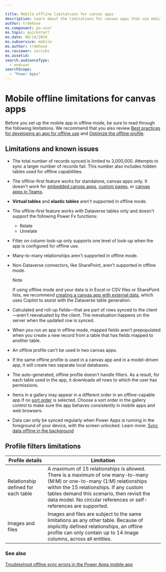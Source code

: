 ```yaml
---

title: Mobile offline limitations for canvas apps
description: Learn about the limitations for canvas apps that use mobile offline.
author: trdehove
ms.component: pa-user
ms.topic: quickstart
ms.date: 06/14/2024
ms.subservice: mobile
ms.author: trdehove
ms.reviewer: sericks
ms.assetid: 
search.audienceType: 
  - enduser
searchScope:
  - "Power Apps"
---
```


# Mobile offline limitations for canvas apps

Before you set up the mobile app in offline mode, be sure to read through the following limitations. We recommend that you also review [Best practices for developing an app for offline use](best-practices-offline.md) and [Optimize the offline profile](mobile-offline-guidelines.md).

## Limitations and known issues

- The total number of records synced is limited to 3,000,000. Attempts to sync a larger number of records fail. This number also includes hidden tables used for offline capabilities.
  
- The offline-first feature works for standalone, canvas apps only. It doesn't work for [embedded canvas apps](../maker/model-driven-apps/embed-canvas-app-in-form.md), [custom pages](../maker/model-driven-apps/model-app-page-overview.md), or [canvas apps in Teams](../teams/overview.md).

- **Virtual tables** and **elastic tables** aren't supported in offline mode.

- The offline-first feature works with Dataverse tables only and doesn't support the following Power Fx functions:
   - Relate
   - Unrelate
 
- Filter on column look-up only supports one level of look-up when the app is configured for offline use.

- Many-to-many relationships aren't supported in offline mode.
 
- Non-Dataverse connectors, like SharePoint, aren't supported in offline mode.

  > [!NOTE]
  > If using offline mode and your data is in Excel or CSV files or SharePoint lists, we recommend [creating a canvas app with external data](/power-apps/maker/data-platform/create-edit-entities-portal?#tabpanel_1_sharepoint), which uses Copilot to assist with the Dataverse table generation. 

- Calculated and roll-up fields&mdash;that are part of rows synced to the client&mdash;aren't reevaluated by the client. The reevaluation happens on the server when the updated row is synced.

- When you run an app in offline mode, mapped fields aren’t prepopulated when you create a new record from a table that has fields mapped to another table.

- An offline profile can't be used in two canvas apps.

- If the same offline profile is used in a canvas app and in a model-driven app, it will create two separate local databases. 
 
- The auto-generated, offline profile doesn't handle filters. As a result, for each table used in the app, it downloads *all* rows to which the user has permissions.

- Items in a gallery may appear in a different order in an offline-capable app if no [sort order](/power-platform/power-fx/reference/function-sort) is selected. Choose a sort order in the gallery control to make sure the app behaves consistently in mobile apps and web browsers.

- Data can only be synced regularly when Power Apps is running in the foreground of your device, with the screen unlocked. Learn more: [Sync data offline in the background](sync-data-offline-background.md)

## Profile filters limitations

|Profile details |Limitation|  
|-------------|---------|  
|Relationship defined for each table|A maximum of 15 relationships is allowed. There is a maximum of one many-to-many (M:M) or one-to-many (1:M) relationships within the 15 relationships. If any custom tables demand this scenario, then revisit the data model. No circular references or self-references are supported.|
|Images and files|Images and files are subject to the same limitations as any other table. Because of implicitly defined relationships, an offline profile can only contain up to 14 image columns, across all entities.|

### See also
[Troubleshoot offline sync errors in the Power Apps mobile app](/troubleshoot/power-platform/power-apps/mobile-apps/mobile-offline-troubleshooting)
